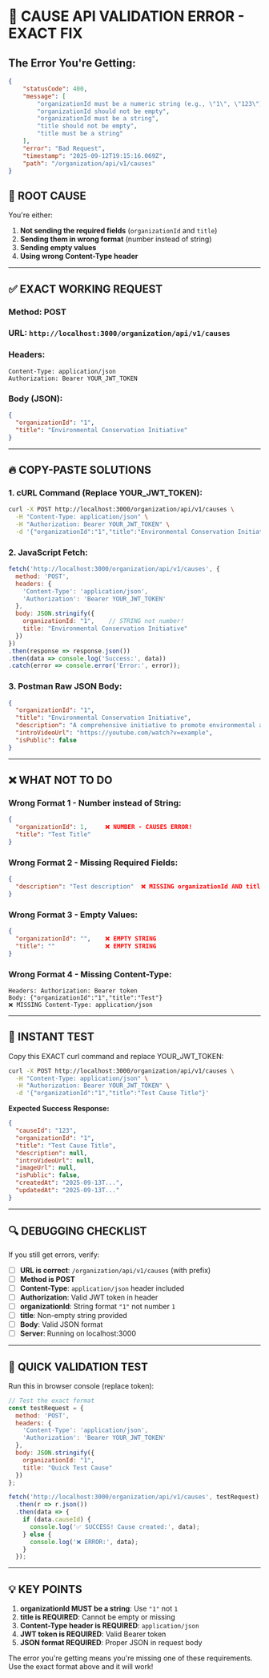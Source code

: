 # 🚨 CAUSE API VALIDATION ERROR - EXACT FIX

## The Error You're Getting:
```json
{
    "statusCode": 400,
    "message": [
        "organizationId must be a numeric string (e.g., \"1\", \"123\")",
        "organizationId should not be empty",
        "organizationId must be a string",
        "title should not be empty",
        "title must be a string"
    ],
    "error": "Bad Request",
    "timestamp": "2025-09-12T19:15:16.069Z",
    "path": "/organization/api/v1/causes"
}
```

## 🎯 ROOT CAUSE
You're either:
1. **Not sending the required fields** (`organizationId` and `title`)
2. **Sending them in wrong format** (number instead of string)
3. **Sending empty values** 
4. **Using wrong Content-Type header**

---

## ✅ EXACT WORKING REQUEST

### Method: POST
### URL: `http://localhost:3000/organization/api/v1/causes`

### Headers:
```
Content-Type: application/json
Authorization: Bearer YOUR_JWT_TOKEN
```

### Body (JSON):
```json
{
  "organizationId": "1",
  "title": "Environmental Conservation Initiative"
}
```

---

## 🔥 COPY-PASTE SOLUTIONS

### 1. cURL Command (Replace YOUR_JWT_TOKEN):
```bash
curl -X POST http://localhost:3000/organization/api/v1/causes \
  -H "Content-Type: application/json" \
  -H "Authorization: Bearer YOUR_JWT_TOKEN" \
  -d '{"organizationId":"1","title":"Environmental Conservation Initiative"}'
```

### 2. JavaScript Fetch:
```javascript
fetch('http://localhost:3000/organization/api/v1/causes', {
  method: 'POST',
  headers: {
    'Content-Type': 'application/json',
    'Authorization': 'Bearer YOUR_JWT_TOKEN'
  },
  body: JSON.stringify({
    organizationId: "1",    // STRING not number!
    title: "Environmental Conservation Initiative"
  })
})
.then(response => response.json())
.then(data => console.log('Success:', data))
.catch(error => console.error('Error:', error));
```

### 3. Postman Raw JSON Body:
```json
{
  "organizationId": "1",
  "title": "Environmental Conservation Initiative",
  "description": "A comprehensive initiative to promote environmental awareness",
  "introVideoUrl": "https://youtube.com/watch?v=example",
  "isPublic": false
}
```

---

## ❌ WHAT NOT TO DO

### Wrong Format 1 - Number instead of String:
```json
{
  "organizationId": 1,     ❌ NUMBER - CAUSES ERROR!
  "title": "Test Title"
}
```

### Wrong Format 2 - Missing Required Fields:
```json
{
  "description": "Test description"  ❌ MISSING organizationId AND title
}
```

### Wrong Format 3 - Empty Values:
```json
{
  "organizationId": "",    ❌ EMPTY STRING
  "title": ""              ❌ EMPTY STRING
}
```

### Wrong Format 4 - Missing Content-Type:
```
Headers: Authorization: Bearer token
Body: {"organizationId":"1","title":"Test"}
❌ MISSING Content-Type: application/json
```

---

## 🧪 INSTANT TEST

Copy this EXACT curl command and replace YOUR_JWT_TOKEN:

```bash
curl -X POST http://localhost:3000/organization/api/v1/causes \
  -H "Content-Type: application/json" \
  -H "Authorization: Bearer YOUR_JWT_TOKEN" \
  -d '{"organizationId":"1","title":"Test Cause Title"}'
```

**Expected Success Response:**
```json
{
  "causeId": "123",
  "organizationId": "1",
  "title": "Test Cause Title",
  "description": null,
  "introVideoUrl": null,
  "imageUrl": null,
  "isPublic": false,
  "createdAt": "2025-09-13T...",
  "updatedAt": "2025-09-13T..."
}
```

---

## 🔍 DEBUGGING CHECKLIST

If you still get errors, verify:

- [ ] **URL is correct**: `/organization/api/v1/causes` (with prefix)
- [ ] **Method is POST**
- [ ] **Content-Type**: `application/json` header included
- [ ] **Authorization**: Valid JWT token in header
- [ ] **organizationId**: String format `"1"` not number `1`
- [ ] **title**: Non-empty string provided
- [ ] **Body**: Valid JSON format
- [ ] **Server**: Running on localhost:3000

---

## 🚀 QUICK VALIDATION TEST

Run this in browser console (replace token):

```javascript
// Test the exact format
const testRequest = {
  method: 'POST',
  headers: {
    'Content-Type': 'application/json',
    'Authorization': 'Bearer YOUR_JWT_TOKEN'
  },
  body: JSON.stringify({
    organizationId: "1",
    title: "Quick Test Cause"
  })
};

fetch('http://localhost:3000/organization/api/v1/causes', testRequest)
  .then(r => r.json())
  .then(data => {
    if (data.causeId) {
      console.log('✅ SUCCESS! Cause created:', data);
    } else {
      console.log('❌ ERROR:', data);
    }
  });
```

---

## 💡 KEY POINTS

1. **organizationId MUST be a string**: Use `"1"` not `1`
2. **title is REQUIRED**: Cannot be empty or missing
3. **Content-Type header is REQUIRED**: `application/json`
4. **JWT token is REQUIRED**: Valid Bearer token
5. **JSON format REQUIRED**: Proper JSON in request body

The error you're getting means you're missing one of these requirements. Use the exact format above and it will work!
